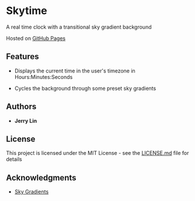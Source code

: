 # Skytime

A real time clock with a transitional sky gradient background

Hosted on <a href="https://jerrylin03.github.io/skytime/">GitHub Pages</a>

## Features

* Displays the current time in the user's timezone in Hours:Minutes:Seconds

* Cycles the background through some preset sky gradients

## Authors

* **Jerry Lin**

## License

This project is licensed under the MIT License - see the [LICENSE.md](LICENSE.md) file for details

## Acknowledgments
* <a href="https://codepen.io/billyysea/pen/whjbK">Sky Gradients</a>
